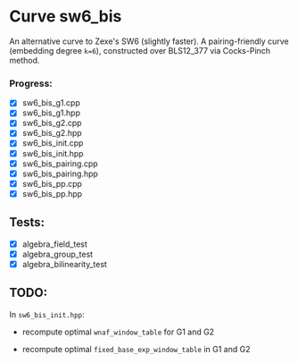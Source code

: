 # Curve sw6_bis 
An alternative curve to Zexe's SW6 (slightly faster). A pairing-friendly curve (embedding degree `k=6`), constructed over BLS12_377 via Cocks-Pinch method.

### Progress:
- [x] sw6_bis_g1.cpp  
- [x] sw6_bis_g1.hpp  
- [x] sw6_bis_g2.cpp  
- [x] sw6_bis_g2.hpp  
- [x] sw6_bis_init.cpp  
- [x] sw6_bis_init.hpp  
- [x] sw6_bis_pairing.cpp  
- [x] sw6_bis_pairing.hpp  
- [x] sw6_bis_pp.cpp  
- [x] sw6_bis_pp.hpp

## Tests:
- [x] algebra_field_test
- [x] algebra_group_test
- [x] algebra_bilinearity_test

## TODO:
In `sw6_bis_init.hpp`:

* recompute optimal `wnaf_window_table` for G1 and G2 

* recompute optimal `fixed_base_exp_window_table` in G1 and G2
